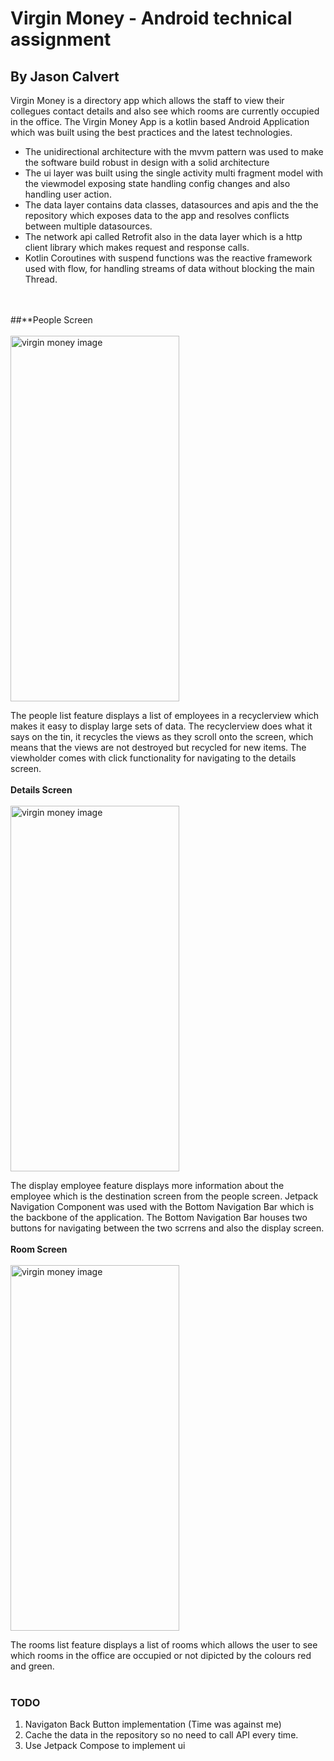 # Virgin Money - Android technical assignment
## By Jason Calvert 
Virgin Money is a directory app which allows the staff to view their collegues contact details 
and also see which rooms are currently occupied in the office. The Virgin Money App is a kotlin based Android 
Application which was built using the best practices and the latest technologies.

- The unidirectional architecture with the mvvm pattern was used to make the software build robust
in design with a solid architecture
- The ui layer was built using the single activity multi fragment model with the viewmodel exposing state handling config changes and also handling user action.
- The data layer contains data classes, datasources and apis and the the repository which exposes data to the app and resolves conflicts between multiple datasources.
- The network api called Retrofit also in the data layer which is a http client library which makes request and response calls.
- Kotlin Coroutines with suspend functions was the reactive framework used with flow, for handling streams of data without blocking the main Thread.
</br>
</br>
##**People Screen
</br>
</br>
<img src="https://user-images.githubusercontent.com/13630124/222964713-a536a9ed-f8a0-43b8-83dd-61148f6c19ed.jpg" alt="virgin money image" width="270" height="585">

The people list feature displays a list of employees in a recyclerview which makes it easy to display large sets of data. 
The recyclerview does what it says on the tin, it recycles the views as they scroll onto the screen, 
which means that the views are not destroyed but recycled for new items. The viewholder comes with click functionality
for navigating to the details screen.
</br>
</br>
**Details Screen**
</br>
</br>
<img src="https://user-images.githubusercontent.com/13630124/222966818-f5af7691-54ca-4010-b21b-cd2060c68865.jpg" alt="virgin money image" width="270" height="585">

The display employee feature displays more information about the employee which is the destination screen from the people screen.
Jetpack Navigation Component was used with the Bottom Navigation Bar which is the backbone of the application.
The Bottom Navigation Bar houses two buttons for navigating between the two scrrens and also the display screen.
</br>
</br>
**Room Screen**
</br>
</br>
<img src="https://user-images.githubusercontent.com/13630124/222967107-63fa005a-438f-4390-9443-ccd1d66893ff.jpg" alt="virgin money image" width="270" height="585">

The rooms list feature displays a list of rooms which allows the user to see which rooms in the office are occupied or not 
dipicted by the colours red and green. 
</br>
</br>
### TODO

1. Navigaton Back Button implementation (Time was against me)
2. Cache the data in the repository so no need to call API every time.
3. Use Jetpack Compose to implement ui
